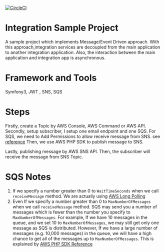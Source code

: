 [![CircleCI](https://circleci.com/gh/liweiyi88/integration/tree/master.svg?style=shield)](https://circleci.com/gh/liweiyi88/integration/tree/master)

Integration Sample Project
===============

A sample project which implements Message/Event Driven approach.
With this approach,integration services are decoupled from the main application to another integration application.
Also, the interaction between the main application and integration app is asynchronous.

# Framework and Tools
Symfony3, JWT , SNS, SQS 

# Steps
Firstly, create a Topic by AWS Console, AWS Command or AWS API.
Secondly, setup subscriber, I setup one email endpoint and one SQS.
For SQS, we need to Add Permissions to allow receive message from SNS.
see [reference](http://docs.aws.amazon.com/sns/latest/dg/SendMessageToSQS.html)
Then, we use AWS PHP SDK to publish message to SNS.

Lastly, publishing message by AWS SNS API. Then, the subscriber will receive the message from SNS Topic.

# SQS Notes
1. If we specify a number greater than 0 to `WaitTimeSeconds` when we call `receiveMessage` method.
We are actually using [AWS Long Polling](http://docs.aws.amazon.com/AWSSimpleQueueService/latest/SQSDeveloperGuide/sqs-long-polling.html)
2. Even If we specify a number greater than 0 to `MaxNumberOfMessages` when we call `receiveMessage` method.
SQS may send you a number of messages which is fewer than the number you specify to `MaxNumberOfMessages`. For example, If we have 10 messages in the queue,
and we set 10 to `MaxNumberOfMessages`, we may still get only one message as SQS is distributed. However,
If we have a large number of messages (e.g. 10,000 messages) in the queue, we will have a high chance to get all of the messages up to `MaxNumberOfMessages`.
This is explained by [AWS PHP SDK Reference](http://docs.aws.amazon.com/aws-sdk-php/v3/api/api-sqs-2012-11-05.html#receivemessage) 
